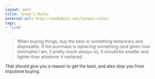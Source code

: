 ```yaml
---
layout: post
title: Tynan’s Rules
external-url: http://zenhabits.net/tynans-rules/
tags:
- "Link"
---
```

> When buying things, buy the best or something temporary and disposable. If the purchase is replacing something (and given how minimalist I am, it pretty much always is), it should be smaller and lighter than whatever it replaced.</p>

That should give you a reason to get the best, and also stop you from impulsive buying.
